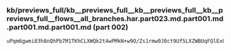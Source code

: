 ### kb/previews_full/kb__previews_full__kb__previews_full__kb__previews_full__flows__all_branches.har.part023.md.part001.md.part001.md.part001.md (part 002)

```md
uPqm6gwmi83h8nQhPb7M1TKhCLXWQk2t4wPMkN+w9O/Zs1rmw0J0ct9Uf5LXZWBUqFQlExQUlURJdWqghmqkxgAIwQiK4QRJ0QxL6TDw+E6H/ztEYolUJlcoVWqNVqc3GE1mi9
```

```
